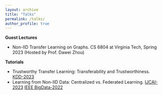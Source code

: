 ```yaml
---
layout: archive
title: "Talks"
permalink: /talks/
author_profile: true
---
```


**Guest Lectures**

- Non-IID Transfer Learning on Graphs. CS 6804 at Virginia Tech, Spring 2023 (Hosted by Prof. Dawei Zhou)

**Tutorials**

- Trustworthy Transfer Learning: Transferability and Trustworthiness. [KDD-2023](https://sites.google.com/view/kdd23-trustworthy-transfer)
- Learning from Non-IID Data: Centralized vs. Federated Learning. [IJCAI-2023](https://sites.google.com/view/ijcai23-noniid) [IEEE BigData-2022](https://sites.google.com/view/bigdata22-noniid)
